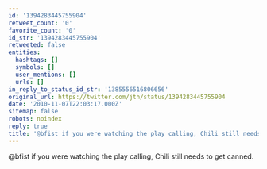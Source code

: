 ```yaml
---
id: '1394283445755904'
retweet_count: '0'
favorite_count: '0'
id_str: '1394283445755904'
retweeted: false
entities:
  hashtags: []
  symbols: []
  user_mentions: []
  urls: []
in_reply_to_status_id_str: '1385556516806656'
original_url: https://twitter.com/jth/status/1394283445755904
date: '2010-11-07T22:03:17.000Z'
sitemap: false
robots: noindex
reply: true
title: '@bfist if you were watching the play calling, Chili still needs to get canned.'
---
```


@bfist if you were watching the play calling, Chili still needs to get canned.